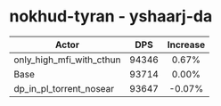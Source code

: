 # nokhud-tyran - yshaarj-da
| Actor | DPS | Increase |
|---|:---:|:---:|
|only_high_mfi_with_cthun|94346|0.67%|
|Base|93714|0.00%|
|dp_in_pl_torrent_nosear|93647|-0.07%|
